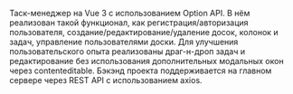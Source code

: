 Таск-менеджер на Vue 3 с использованием Option API. В нём реализован такой функционал, как регистрация/авторизация пользователя, создание/редактирование/удаление досок, колонок и задач, управление пользователями доски. Для улучшения пользовательского опыта реализованы драг-н-дроп задач и редактирование без использования дополнительных модальных окон через contenteditable.
Бэкэнд проекта поддерживается на главном сервере через REST API с использованием axios.
